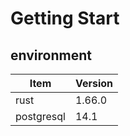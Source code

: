 # Getting Start

## environment

| Item       | Version |
| ---------- | ------- |
| rust       | 1.66.0  |
| postgresql | 14.1    |
